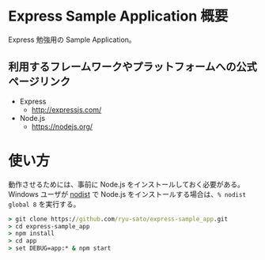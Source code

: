 # Express Sample Application 概要

Express 勉強用の Sample Application。

## 利用するフレームワークやプラットフォームへの公式ページリンク

- Express
    - http://expressjs.com/
- Node.js
    - https://nodejs.org/

# 使い方

動作させるためには、事前に Node.js をインストールしておく必要がある。
Windows ユーザが [nodist](https://github.com/marcelklehr/nodist) で Node.js をインストールする場合は、`% nodist global 8` を実行する。

```cmd
> git clone https://github.com/ryu-sato/express-sample_app.git
> cd express-sample_app
> npm install
> cd app
> set DEBUG=app:* & npm start
```
